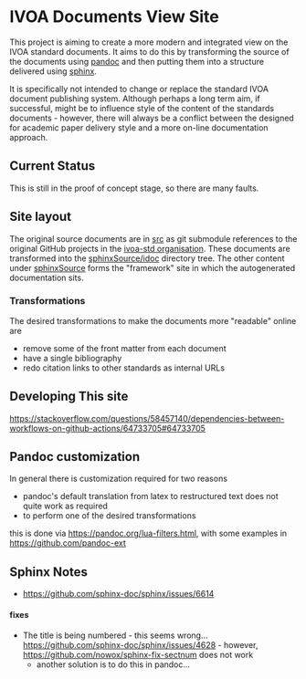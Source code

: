 IVOA Documents View Site
=========================

This project is aiming to create a more modern and integrated
view on the IVOA standard documents. It aims to do this by 
transforming the source of the documents using [pandoc](https://pandoc.org/) 
and then putting them into a structure delivered using 
[sphinx](https://www.sphinx-doc.org/). 

It is specifically not intended
to change or replace the standard IVOA document publishing system. Although
perhaps a long term aim, if successful, might be to influence style of the 
content of the standards documents - however, there will always be a conflict
between the designed for academic paper delivery style and a more on-line 
documentation approach.

Current Status
--------------

This is still in the proof of concept stage, so there are many faults. 




Site layout
-----------

The original source documents are in [src](./src) as
git submodule references to the original GitHub projects in the
[ivoa-std organisation](https://github.com/ivoa-std). These documents are transformed
into the [sphinxSource/idoc](./sphinxSource/idoc) directory tree. The other content under
[sphinxSource](./sphinxSource) forms the "framework" site in which the autogenerated 
documentation sits.



### Transformations 

The desired transformations to make the documents more "readable" online are
* remove some of the front matter from each document 
* have a single bibliography
* redo citation links to other standards as internal URLs


## Developing This site

https://stackoverflow.com/questions/58457140/dependencies-between-workflows-on-github-actions/64733705#64733705

## Pandoc customization

In general there is customization required for two reasons

* pandoc's default translation from latex to restructured text does not quite work as required
* to perform one of the desired transformations

this is done via https://pandoc.org/lua-filters.html, with some examples in https://github.com/pandoc-ext

## Sphinx Notes

* https://github.com/sphinx-doc/sphinx/issues/6614

#### fixes

* The title is being numbered - this seems wrong... https://github.com/sphinx-doc/sphinx/issues/4628 - however, https://github.com/nowox/sphinx-fix-sectnum does not work
  * another solution is to do this in pandoc...
